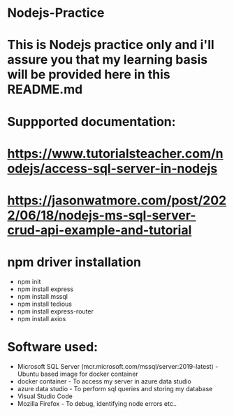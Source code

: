 # Nodejs-Practice

# This is Nodejs practice only and i'll assure you that my learning basis will be provided here in this README.md

# Suppported documentation:
# https://www.tutorialsteacher.com/nodejs/access-sql-server-in-nodejs
# https://jasonwatmore.com/post/2022/06/18/nodejs-ms-sql-server-crud-api-example-and-tutorial

# npm driver installation 

* npm init 
* npm install express
* npm install mssql
* npm install tedious
* npm install express-router
* npm install axios

# Software used: 
* Microsoft SQL Server (mcr.microsoft.com/mssql/server:2019-latest) - Ubuntu based image for docker container
* docker container - To access my server in azure data studio
* azure data studio - To perform sql queries and storing my database
* Visual Studio Code
* Mozilla Firefox - To debug, identifying node errors etc..

